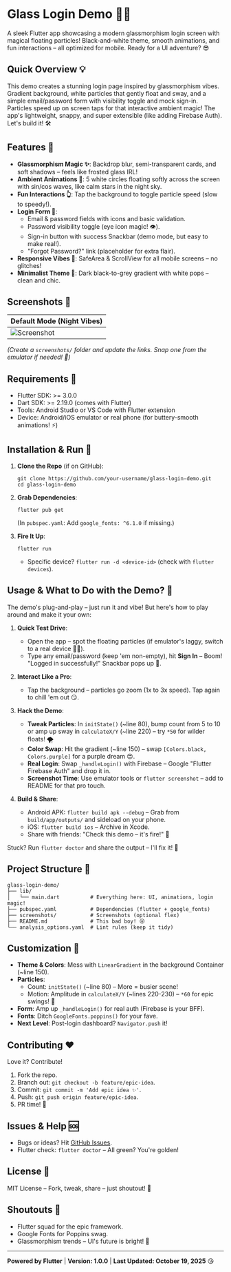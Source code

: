 # Glass Login Demo 🚀✨

A sleek Flutter app showcasing a modern glassmorphism login screen with magical floating particles! Black-and-white theme, smooth animations, and fun interactions – all optimized for mobile. Ready for a UI adventure? 😎

## Quick Overview 💡
This demo creates a stunning login page inspired by glassmorphism vibes. Gradient background, white particles that gently float and sway, and a simple email/password form with visibility toggle and mock sign-in. Particles speed up on screen taps for that interactive ambient magic! The app's lightweight, snappy, and super extensible (like adding Firebase Auth). Let's build it! 🛠️

## Features 🎉
- **Glassmorphism Magic ✨**: Backdrop blur, semi-transparent cards, and soft shadows – feels like frosted glass IRL!
- **Ambient Animations 🌊**: 5 white circles floating softly across the screen with sin/cos waves, like calm stars in the night sky.
- **Fun Interactions 👆**: Tap the background to toggle particle speed (slow to speedy!).
- **Login Form 📝**:
  - Email & password fields with icons and basic validation.
  - Password visibility toggle (eye icon magic! 👁️).
  - Sign-in button with success Snackbar (demo mode, but easy to make real!).
  - "Forgot Password?" link (placeholder for extra flair).
- **Responsive Vibes 📱**: SafeArea & ScrollView for all mobile screens – no glitches!
- **Minimalist Theme 🎨**: Dark black-to-grey gradient with white pops – clean and chic.

## Screenshots 📸
| Default Mode (Night Vibes) |
|----------------------------|
| ![Screenshot](screenshots/login_screen.png) | <!-- Drop your screenshot here! -->

*(Create a `screenshots/` folder and update the links. Snap one from the emulator if needed! 📸)*

## Requirements 🔧
- Flutter SDK: >= 3.0.0
- Dart SDK: >= 2.19.0 (comes with Flutter)
- Tools: Android Studio or VS Code with Flutter extension
- Device: Android/iOS emulator or real phone (for buttery-smooth animations! ⚡)

## Installation & Run 🚀
1. **Clone the Repo** (if on GitHub):
   ```
   git clone https://github.com/your-username/glass-login-demo.git
   cd glass-login-demo
   ```

2. **Grab Dependencies**:
   ```
   flutter pub get
   ```
   (In `pubspec.yaml`: Add `google_fonts: ^6.1.0` if missing.)

3. **Fire It Up**:
   ```
   flutter run
   ```
   - Specific device? `flutter run -d <device-id>` (check with `flutter devices`).

## Usage & What to Do with the Demo? 🤔
The demo's plug-and-play – just run it and vibe! But here's how to play around and make it your own:

1. **Quick Test Drive**:
   - Open the app – spot the floating particles (if emulator's laggy, switch to a real device 🏃‍♂️).
   - Type any email/password (keep 'em non-empty), hit **Sign In** – Boom! "Logged in successfully!" Snackbar pops up 🎊.

2. **Interact Like a Pro**:
   - Tap the background – particles go zoom (1x to 3x speed). Tap again to chill 'em out 😏.

3. **Hack the Demo**:
   - **Tweak Particles**: In `initState()` (~line 80), bump count from 5 to 10 or amp up sway in `calculateX/Y` (~line 220) – try `*50` for wilder floats! 🌪️
   - **Color Swap**: Hit the gradient (~line 150) – swap `[Colors.black, Colors.purple]` for a purple dream 😍.
   - **Real Login**: Swap `_handleLogin()` with Firebase – Google "Flutter Firebase Auth" and drop it in.
   - **Screenshot Time**: Use emulator tools or `flutter screenshot` – add to README for that pro touch.

4. **Build & Share**:
   - Android APK: `flutter build apk --debug` – Grab from `build/app/outputs/` and sideload on your phone.
   - iOS: `flutter build ios` – Archive in Xcode.
   - Share with friends: "Check this demo – it's fire!" 📱

Stuck? Run `flutter doctor` and share the output – I'll fix it! 💪

## Project Structure 📁
```
glass-login-demo/
├── lib/
│   └── main.dart          # Everything here: UI, animations, login magic!
├── pubspec.yaml           # Dependencies (flutter + google_fonts)
├── screenshots/           # Screenshots (optional flex)
├── README.md              # This bad boy! 😜
└── analysis_options.yaml  # Lint rules (keep it tidy)
```

## Customization 🎨
- **Theme & Colors**: Mess with `LinearGradient` in the background Container (~line 150).
- **Particles**:
  - Count: `initState()` (~line 80) – More = busier scene!
  - Motion: Amplitude in `calculateX/Y` (~lines 220-230) – `*60` for epic swings! 🌊
- **Form**: Amp up `_handleLogin()` for real auth (Firebase is your BFF).
- **Fonts**: Ditch `GoogleFonts.poppins()` for your fave.
- **Next Level**: Post-login dashboard? `Navigator.push` it!

## Contributing ❤️
Love it? Contribute!
1. Fork the repo.
2. Branch out: `git checkout -b feature/epic-idea`.
3. Commit: `git commit -m 'Add epic idea ✨'`.
4. Push: `git push origin feature/epic-idea`.
5. PR time! 🎁

## Issues & Help 🆘
- Bugs or ideas? Hit [GitHub Issues](https://github.com/your-username/glass-login-demo/issues).
- Flutter check: `flutter doctor` – All green? You're golden!

## License 📜
MIT License – Fork, tweak, share – just shoutout! 🚀

## Shoutouts 🙏
- Flutter squad for the epic framework.
- Google Fonts for Poppins swag.
- Glassmorphism trends – UI's future is bright! 🌟

---

**Powered by Flutter** | **Version: 1.0.0** | **Last Updated: October 19, 2025** 😘
